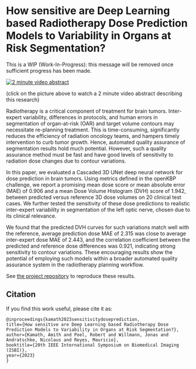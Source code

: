 # How sensitive are Deep Learning based Radiotherapy Dose Prediction Models to Variability in Organs at Risk Segmentation?

This is a WIP (Work-In-Progress): this message will be removed once sufficient progress has been made. 

[![2 minute video abstract](https://img.youtube.com/vi/Lz5-n4lA3QM/0.jpg)](https://www.youtube.com/watch?v=Lz5-n4lA3QM)

(click on the picture above to watch a 2 minute video abstract describing this research)

Radiotherapy is a critical component of treatment for brain tumors. Inter-expert variability, differences in protocols, and human errors in segmentation of organ-at-risk (OAR) and target volume contours may necessitate re-planning treatment. This is time-consuming, significantly reduces the efficiency of radiation oncology teams, and hampers timely intervention to curb tumor growth. Hence, automated quality assurance of segmentation results hold much potential. However, such a quality assurance method must be fast and have good levels of sensitivity to radiation dose changes due to contour variations. 

In this paper, we evaluated a Cascaded 3D UNet deep neural network for dose prediction in brain tumors. Using metrics defined in the openKBP challenge, we report a promising mean dose score or mean absolute error (MAE) of 0.906 and a mean Dose Volume Histogram (DVH) score of 1.942, between predicted versus reference 3D dose volumes on 20 clinical test cases. We further tested the sensitivity of these dose predictions to realistic inter-expert variability in segmentation of the left optic nerve, chosen due to its clinical relevance. 

We found that the predicted DVH curves for such variations match well with the reference, average prediction dose MAE of 2.315 was close to average inter-expert dose MAE of 2.443, and the correlation coefficient between the predicted and reference dose differences was 0.921, indicating strong sensitivity to contour variations. These encouraging results show the potential of employing such models within a broader automated quality assurance system in the radiotherapy planning workflow.

See [the project repository](https://github.com/amithjkamath/deepdosesens) to reproduce these results.

## Citation

If you find this work useful, please cite it as:

    @inproceedings{kamath2023sensitivitydoseprediction,
    title={How sensitive are Deep Learning based Radiotherapy Dose Prediction Models to Variability in Organs at Risk Segmentation?},
    author={Kamath, Amith and Poel, Robert and Willmann, Jonas and Andratschke, Nicolaus and Reyes, Mauricio},
    booktitle={20th IEEE International Symposium on Biomedical Imaging (ISBI)},
    year={2023}
    }
